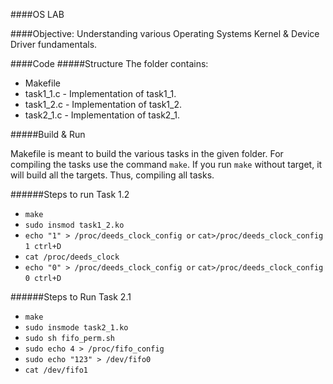 ####OS LAB

####Objective:
Understanding various Operating Systems Kernel & Device Driver fundamentals.

####Code 
#####Structure
The folder contains: 
- Makefile 
- task1_1.c - Implementation of task1_1. 
- task1_2.c - Implementation of task1_2. 
- task2_1.c - Implementation of task2_1. 

#####Build & Run
 
Makefile is meant to build the various tasks in the given folder.
For compiling the tasks use the command ```make```. 
If you run ```make``` without target, it will build all the targets.
Thus, compiling all tasks.

######Steps to run Task 1.2
 - ```make```
 - ```sudo insmod task1_2.ko```
 - ```echo "1" > /proc/deeds_clock_config or``` 
   ```cat>/proc/deeds_clock_config ```
   ```1 ctrl+D```
 - ```cat /proc/deeds_clock```
 - ```echo "0" > /proc/deeds_clock_config or```
   ```cat>/proc/deeds_clock_config```
   ```0 ctrl+D```

######Steps to Run Task 2.1
 - ```make```
 - ```sudo insmode task2_1.ko```
 - ```sudo sh fifo_perm.sh```
 - ```sudo echo 4 > /proc/fifo_config```
 - ```sudo echo "123" > /dev/fifo0```
 - ```cat /dev/fifo1```
